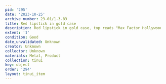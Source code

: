 ```yaml
---
pid: '295'
date: '2023-10-25'
archive_number: 23-01/1-3-83
title: Red lipstick in gold case
description: Red lipstick in gold case, top reads "Max Factor Hollywood"
extent: '1'
condition: Good
date_unvalidated: Unknown
creator: Unknown
collector: Unknown
materials: Metal, Product
collection: tinui
key: object
order: '294'
layout: tinui_item
---
```

